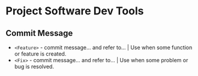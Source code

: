 # Project Software Dev Tools

## Commit Message
- `<Feature>` - commit message... and refer to... | Use when some function or feature is created.
- `<Fix>` - commit message... and refer to... | Use when some problem or bug is resolved.
